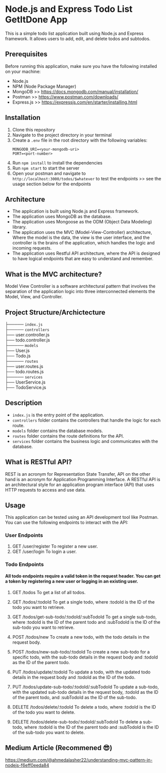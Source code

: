 # Node.js and Express Todo List GetItDone App

This is a simple todo list application built using Node.js and Express framework. It allows users to add, edit, and delete todos and subtodos.

## Prerequisites

Before running this application, make sure you have the following installed on your machine:

- Node.js
- NPM (Node Package Manager)
- MongoDB >> https://docs.mongodb.com/manual/installation/
- Postman >> https://www.postman.com/downloads/
- Express.js >> https://expressjs.com/en/starter/installing.html

## Installation

1. Clone this repository
2. Navigate to the project directory in your terminal
3. Create a `.env` file in the root directory with the following variables:
    ```
    MONGODB_URI=<your-mongodb-uri>
    PORT=<port-number>
    ```
4. Run `npm install` to install the dependencies
5. Run `npm start` to start the server
6. Open your postman and navigate to `http://localhost:3000/todos/$whatever` to test the endpoints >> see the usage section below for the endpoints

## Architecture
 - The application is built using Node.js and Express framework.
 - The application uses MongoDB as the database.
 - The application uses Mongoose as the ODM (Object Data Modeling) library.
 - The application uses the MVC (Model-View-Controller) architecture, Where the model is the data, the view is the user interface, and the controller is the brains of the application, which handles the logic and incoming requests.
 - The application uses Restful API architecture, where the API is designed to have logical endpoints that are easy to understand and remember.

## What is the MVC architecture?
Model View Controller is a software architectural pattern that involves the separation of the application logic into three interconnected elements the Model, View, and Controller.

## Project Structure/Archictecture

├───── `index.js` <br />
├───── `controllers` <br />
    ├── user.controller.js <br />
    ├── todo.controller.js <br />
├───── `models` <br />
    ├── User.js <br />
    ├── Todo.js <br />
├───── `routes` <br />
    ├── user.routes.js <br />
    ├── todo.routes.js <br />
├───── `services` <br />
    ├── UserService.js <br />
    ├── TodoService.js <br />

## Description
- `index.js` is the entry point of the application.
- `controllers` folder contains the controllers that handle the logic for each route.
- `models` folder contains the database models.
- `routes` folder contains the route definitions for the API.
- `services` folder contains the business logic and communicates with the database.

## What is RESTful API?
REST is an acronym for Representation State Transfer, API on the other hand is an acronym for Application Programming Interface. A RESTful API is an architectural style for an application program interface (API) that uses HTTP requests to access and use data.


## Usage

This application can be tested using an API development tool like Postman. You can use the following endpoints to interact with the API:

### User Endpoints
1. GET /user/register
    To register a new user.
2. GET /user/login
    To login a user.

### Todo Endpoints 
#### All todo endpoints require a valid token in the request header. You can get a token by registering a new user or logging in an existing user.
1. GET /todos
    To get a list of all todos.

2. GET /todos/:todoId
    To get a single todo, where :todoId is the ID of the todo you want to retrieve.

3. GET /todos/get-sub-todo/:todoId/:subTodoId
    To get a single sub-todo, where :todoId is the ID of the parent todo and :subTodoId is the ID of the sub-todo you want to retrieve.

4. POST /todos/new
    To create a new todo, with the todo details in the request body.

5. POST /todos/new-sub-todo/:todoId
    To create a new sub-todo for a specific todo, with the sub-todo details in the request body and :todoId as the ID of the parent todo.

6. PUT /todos/update/:todoId
    To update a todo, with the updated todo details in the request body and :todoId as the ID of the todo.

7. PUT /todos/update-sub-todo/:todoId/:subTodoId
    To update a sub-todo, with the updated sub-todo details in the request body, :todoId as the ID of the parent todo, and :subTodoId as the ID of the sub-todo.

8. DELETE /todos/delete/:todoId
    To delete a todo, where :todoId is the ID of the todo you want to delete.

9. DELETE /todos/delete-sub-todo/:todoId/:subTodoId
    To delete a sub-todo, where :todoId is the ID of the parent todo and :subTodoId is the ID of the sub-todo you want to delete.


## Medium Article (Recommened 😎)
https://medium.com/@ahmedalasher22/understanding-mvc-pattern-in-nodejs-f6eff0eeda84
